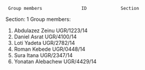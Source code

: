      Group members               ID             Section

Section: 1
Group members:
1. Abdulazez Zeinu UGR/1223/14
2. Daniel Asrat  UGR/4100/14
3. Loti Yadeta   UGR/2782/14
4. Roman Kebede  UGR/0448/14
5. Sura Itana    UGR/2347/14
6. Yonatan Alebachew UGR/4429/14
